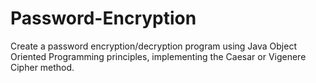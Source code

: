# Password-Encryption
Create a password encryption/decryption program using Java Object Oriented Programming principles, implementing the Caesar or Vigenere Cipher method.
